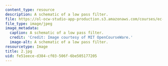 ```yaml
---
content_type: resource
description: A schematic of a low pass filter.
file: https://ol-ocw-studio-app-production.s3.amazonaws.com/courses/ec-s06-practical-electronics-fall-2004/fe51eeced384cf03506f6be505177205_2.jpg
file_type: image/jpeg
image_metadata:
  caption: A schematic of a low pass filter.
  credit: 'Credit: Image courtesy of MIT OpenCourseWare.'
  image-alt: A schematic of a low pass filter.
resourcetype: Image
title: 2.jpg
uid: fe51eece-d384-cf03-506f-6be505177205
---
```

